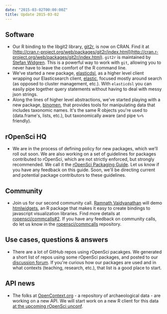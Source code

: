 ```yaml
---
date: "2015-03-02T00:00:00Z"
title: Update 2015-03-02
---
```


## Software

* Our R binding to the libgit2 library, [git2r](https://github.com/ropensci/git2r), is now on CRAN. Find it at [http://cran.r-project.org/web/packages/git2r/index.html](http://cran.r-project.org/web/packages/git2r/index.html). `git2r` is maintained by [Stefan Widgren](https://github.com/stewid). This is a powerful way to work with `git`, allowing you to never have to leave the comfort of the R command line.
* We've started a new package, [elasticdsl](https://github.com/ropensci/elasticdsl), as a higher level client wrapping our Elasticsearch client, [elastic](https://github.com/ropensci/elastic), focused mostly around search (as opposed to cluster management, etc.). With `elasticdsl` you can easily pipe together query statements without having to deal with messy json strings.
* Along the lines of higher level abstractions, we've started playing with a new package, [binomen](https://github.com/ropensci/binomen), that provides tools for manipulating data that includes taxonomic names. It's the same R objects you're used to (data.frame's, lists, etc.), but taxonomically aware (and pipe `%>%` friendly).

## rOpenSci HQ

* We are in the process of defining policy for new packages, which we'll roll out soon. We are also working on a set of guidelines for packages contributed to rOpenSci, which are not strictly enforced, but strongly recommended. We call it the [rOpenSci Packaging Guide](https://github.com/ropensci/packaging_guide). Let us know if you have any feedback on this guide. Soon, we'll be directing current and potential package contributors to these guidelines. 

## Community

* Join us for our second community call. [Ramnath Vaidyanathan](https://github.com/ramnathv) will demo [htmlwidgets](http://www.htmlwidgets.org/), an R package that makes it easy to create bindings to javascript visualization libraries. Find more details at [ropensci/commcalls#2](https://github.com/ropensci/commcalls/issues/2). If you have any feedback on community calls, do let us know in the [ropensci/commcalls](https://github.com/ropensci/commcalls/issues/) repository. 

## Use cases, questions & answers

* There are a lot of GitHub repos using rOpenSci pacakges. We generated a short list of repos using some rOpenSci packages, and posted to our [discussion forum](http://discuss.ropensci.org/t/use-of-some-ropensci-packages-on-github/137). If you're curious how our packages are used and in what contexts (teaching, research, etc.), that list is a good place to start.

## API news

* The folks at [OpenContext.org](http://opencontext.org/) - a repository of archaeological data - are working on a new API. We will start work on a new R client for this data [at the upcoming rOpenSci unconf](https://github.com/ropensci/unconf/issues/16).

